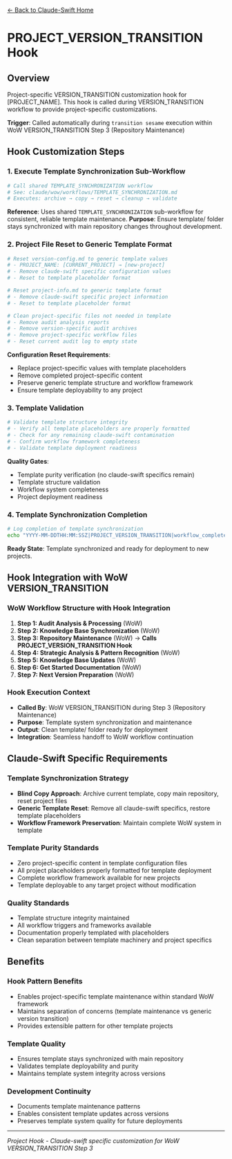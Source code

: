 [← Back to Claude-Swift Home](../../../README.md)

# PROJECT_VERSION_TRANSITION Hook

## Overview

Project-specific VERSION_TRANSITION customization hook for [PROJECT_NAME]. This hook is called during VERSION_TRANSITION workflow to provide project-specific customizations.

**Trigger**: Called automatically during `transition sesame` execution within WoW VERSION_TRANSITION Step 3 (Repository Maintenance)

## Hook Customization Steps

### 1. Execute Template Synchronization Sub-Workflow
```bash
# Call shared TEMPLATE_SYNCHRONIZATION workflow
# See: claude/wow/workflows/TEMPLATE_SYNCHRONIZATION.md
# Executes: archive → copy → reset → cleanup → validate
```

**Reference**: Uses shared `TEMPLATE_SYNCHRONIZATION` sub-workflow for consistent, reliable template maintenance.
**Purpose**: Ensure template/ folder stays synchronized with main repository changes throughout development.

### 2. Project File Reset to Generic Template Format
```bash
# Reset version-config.md to generic template values
# - PROJECT_NAME: [CURRENT_PROJECT] → [new-project]
# - Remove claude-swift specific configuration values
# - Reset to template placeholder format

# Reset project-info.md to generic template format
# - Remove claude-swift specific project information
# - Reset to template placeholder format

# Clean project-specific files not needed in template
# - Remove audit analysis reports
# - Remove version-specific audit archives  
# - Remove project-specific workflow files
# - Reset current audit log to empty state
```

**Configuration Reset Requirements**:
- Replace project-specific values with template placeholders
- Remove completed project-specific content
- Preserve generic template structure and workflow framework
- Ensure template deployability to any project

### 3. Template Validation
```bash
# Validate template structure integrity
# - Verify all template placeholders are properly formatted
# - Check for any remaining claude-swift contamination
# - Confirm workflow framework completeness
# - Validate template deployment readiness
```

**Quality Gates**:
- Template purity verification (no claude-swift specifics remain)
- Template structure validation
- Workflow system completeness
- Project deployment readiness

### 4. Template Synchronization Completion
```bash
# Log completion of template synchronization
echo "YYYY-MM-DDTHH:MM:SSZ|PROJECT_VERSION_TRANSITION|workflow_complete|template_sync|template/|Template synchronization complete - ready for future deployment" >> claude/project/audit/current/current.log
```

**Ready State**: Template synchronized and ready for deployment to new projects.

## Hook Integration with WoW VERSION_TRANSITION

### WoW Workflow Structure with Hook Integration
1. **Step 1: Audit Analysis & Processing** (WoW)
2. **Step 2: Knowledge Base Synchronization** (WoW)
3. **Step 3: Repository Maintenance** (WoW) → **Calls PROJECT_VERSION_TRANSITION Hook**
4. **Step 4: Strategic Analysis & Pattern Recognition** (WoW)
5. **Step 5: Knowledge Base Updates** (WoW)
6. **Step 6: Get Started Documentation** (WoW)
7. **Step 7: Next Version Preparation** (WoW)

### Hook Execution Context
- **Called By**: WoW VERSION_TRANSITION during Step 3 (Repository Maintenance)
- **Purpose**: Template system synchronization and maintenance
- **Output**: Clean template/ folder ready for deployment
- **Integration**: Seamless handoff to WoW workflow continuation

## Claude-Swift Specific Requirements

### Template Synchronization Strategy
- **Blind Copy Approach**: Archive current template, copy main repository, reset project files
- **Generic Template Reset**: Remove all claude-swift specifics, restore template placeholders
- **Workflow Framework Preservation**: Maintain complete WoW system in template

### Template Purity Standards
- Zero project-specific content in template configuration files
- All project placeholders properly formatted for template deployment
- Complete workflow framework available for new projects
- Template deployable to any target project without modification

### Quality Standards
- Template structure integrity maintained
- All workflow triggers and frameworks available
- Documentation properly templated with placeholders
- Clean separation between template machinery and project specifics

## Benefits

### **Hook Pattern Benefits**
- Enables project-specific template maintenance within standard WoW framework
- Maintains separation of concerns (template maintenance vs generic version transition)
- Provides extensible pattern for other template projects

### **Template Quality**
- Ensures template stays synchronized with main repository
- Validates template deployability and purity
- Maintains template system integrity across versions

### **Development Continuity**
- Documents template maintenance patterns
- Enables consistent template updates across versions
- Preserves template system quality for future deployments

---

*Project Hook - Claude-swift specific customization for WoW VERSION_TRANSITION Step 3*